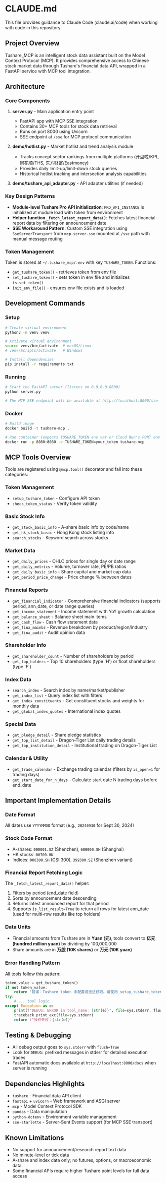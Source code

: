 # CLAUDE.md

This file provides guidance to Claude Code (claude.ai/code) when working with code in this repository.

## Project Overview

Tushare_MCP is an intelligent stock data assistant built on the Model Context Protocol (MCP). It provides comprehensive access to Chinese stock market data through Tushare's financial data API, wrapped in a FastAPI service with MCP tool integration.

## Architecture

### Core Components

1. **server.py** - Main application entry point
   - FastAPI app with MCP SSE integration
   - Contains 30+ MCP tools for stock data retrieval
   - Runs on port 8000 using Uvicorn
   - SSE endpoint at `/sse` for MCP protocol communication

2. **demo/hotlist.py** - Market hotlist and trend analysis module
   - Tracks concept sector rankings from multiple platforms (开盘啦/KPL, 同花顺/THS, 东方财富/Eastmoney)
   - Provides daily limit-up/limit-down stock queries
   - Historical hotlist tracking and intersection analysis capabilities

3. **demo/tushare_api_adapter.py** - API adapter utilities (if needed)

### Key Design Patterns

- **Module-level Tushare Pro API initialization**: `PRO_API_INSTANCE` is initialized at module load with token from environment
- **Helper function `_fetch_latest_report_data()`**: Fetches latest financial report data by filtering on announcement date
- **SSE Workaround Pattern**: Custom SSE integration using `SseServerTransport` from `mcp.server.sse` mounted at `/sse` path with manual message routing

### Token Management

Token is stored at `~/.tushare_mcp/.env` with key `TUSHARE_TOKEN`. Functions:
- `get_tushare_token()` - retrieves token from env file
- `set_tushare_token()` - sets token in env file and initializes `ts.set_token()`
- `init_env_file()` - ensures env file exists and is loaded

## Development Commands

### Setup
```bash
# Create virtual environment
python3 -m venv venv

# Activate virtual environment
source venv/bin/activate  # macOS/Linux
# venv/Scripts/activate   # Windows

# Install dependencies
pip install -r requirements.txt
```

### Running

```bash
# Start the FastAPI server (listens on 0.0.0.0:8000)
python server.py

# The MCP SSE endpoint will be available at http://localhost:8000/sse
```

### Docker

```bash
# Build image
docker build -t tushare-mcp .

# Run container (expects TUSHARE_TOKEN env var or Cloud Run's PORT env var)
docker run -p 8080:8080 -e TUSHARE_TOKEN=your_token tushare-mcp
```

## MCP Tools Overview

Tools are registered using `@mcp.tool()` decorator and fall into these categories:

### Token Management
- `setup_tushare_token` - Configure API token
- `check_token_status` - Verify token validity

### Basic Stock Info
- `get_stock_basic_info` - A-share basic info by code/name
- `get_hk_stock_basic` - Hong Kong stock listing info
- `search_stocks` - Keyword search across stocks

### Market Data
- `get_daily_prices` - OHLC prices for single day or date range
- `get_daily_metrics` - Volume, turnover rate, PE/PB ratios
- `get_daily_basic_info` - Share capital and market cap data
- `get_period_price_change` - Price change % between dates

### Financial Reports
- `get_financial_indicator` - Comprehensive financial indicators (supports period, ann_date, or date range queries)
- `get_income_statement` - Income statement with YoY growth calculation
- `get_balance_sheet` - Balance sheet main items
- `get_cash_flow` - Cash flow statement data
- `get_fina_mainbz` - Revenue breakdown by product/region/industry
- `get_fina_audit` - Audit opinion data

### Shareholder Info
- `get_shareholder_count` - Number of shareholders by period
- `get_top_holders` - Top 10 shareholders (type 'H') or float shareholders (type 'F')

### Index Data
- `search_index` - Search index by name/market/publisher
- `get_index_list` - Query index list with filters
- `get_index_constituents` - Get constituent stocks and weights for monthly data
- `get_global_index_quotes` - International index quotes

### Special Data
- `get_pledge_detail` - Share pledge statistics
- `get_top_list_detail` - Dragon-Tiger List daily trading details
- `get_top_institution_detail` - Institutional trading on Dragon-Tiger List

### Calendar & Utility
- `get_trade_calendar` - Exchange trading calendar (filters by `is_open=1` for trading days)
- `get_start_date_for_n_days` - Calculate start date N trading days before end_date

## Important Implementation Details

### Date Format
All dates use `YYYYMMDD` format (e.g., `20240930` for Sept 30, 2024)

### Stock Code Format
- A-shares: `000001.SZ` (Shenzhen), `600000.SH` (Shanghai)
- HK stocks: `00700.HK`
- Indices: `000300.SH` (CSI 300), `399300.SZ` (Shenzhen variant)

### Financial Report Fetching Logic
The `_fetch_latest_report_data()` helper:
1. Filters by period (end_date field)
2. Sorts by announcement date descending
3. Returns latest announced report for that period
4. Supports `is_list_result=True` to return all rows for latest ann_date (used for multi-row results like top holders)

### Data Units
- Financial amounts from Tushare are in **Yuan (元)**, tools convert to **亿元 (hundred million yuan)** by dividing by 100,000,000
- Share amounts are in **万股 (10K shares)** or **万元 (10K yuan)**

### Error Handling Pattern
All tools follow this pattern:
```python
token_value = get_tushare_token()
if not token_value:
    return "错误：Tushare token 未配置或无法获取。请使用 setup_tushare_token 配置。"
try:
    # ... tool logic
except Exception as e:
    print(f"DEBUG: ERROR in tool_name: {str(e)}", file=sys.stderr, flush=True)
    traceback.print_exc(file=sys.stderr)
    return f"操作失败：{str(e)}"
```

## Testing & Debugging

- All debug output goes to `sys.stderr` with `flush=True`
- Look for `DEBUG:` prefixed messages in stderr for detailed execution traces
- FastAPI automatic docs available at `http://localhost:8000/docs` when server is running

## Dependencies Highlights

- `tushare` - Financial data API client
- `fastapi` + `uvicorn` - Web framework and ASGI server
- `mcp` - Model Context Protocol SDK
- `pandas` - Data manipulation
- `python-dotenv` - Environment variable management
- `sse-starlette` - Server-Sent Events support (for MCP SSE transport)

## Known Limitations

- No support for announcement/research report text data
- No minute-level or tick data
- A-share and index data only; no futures, options, or macroeconomic data
- Some financial APIs require higher Tushare point levels for full data access
